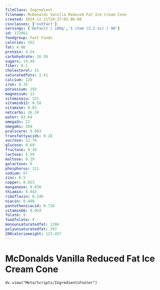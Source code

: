 ```yaml
---
fileClass: Ingredient
filename: McDonalds Vanilla Reduced Fat Ice Cream Cone
created: 2024-12-21T19:27:02-06:00
cssclasses: ['nutFact']
servings: ['Default | 100g','1 item (3.2 oz) | 90']
id: 172061
foodgroup: Fast Foods
calories: 162
fat: 4.86
protein: 4.24
carbohydrate: 26.36
sugars: 19.49
fiber: 0.1
cholesterol: 15
saturatedfats: 2.41
calcium: 129
iron: 0.35
potassium: 193
magnesium: 13
vitaminaiu: 321
vitaminb12: 0.58
vitamine: 0.03
netcarbs: 26.26
water: 63.64
omega3s: 22
omega6s: 269
pralscore: 0.093
transfattyacids: 0.28
sucrose: 12.76
glucose: 0.69
fructose: 0.16
lactose: 5.59
maltose: 0.29
galactose: 0
phosphorus: 111
sodium: 67
zinc: 0.5
copper: 0.023
manganese: 0.038
thiamin: 0.043
riboflavin: 0.246
niacin: 0.498
pantothenicacid: 0.728
vitaminb6: 0.054
folate: 9
foodfolate: 9
monounsaturatedfat: 1206
polyunsaturatedfat: 297
200calorieweight: 123.457
---
```


# McDonalds Vanilla Reduced Fat Ice Cream Cone

```dataviewjs
dv.view("Meta/Scripts/IngredientsFooter")
```